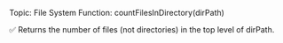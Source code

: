 Topic: File System
Function: countFilesInDirectory(dirPath)

✅ Returns the number of files (not directories) in the top level of dirPath.
